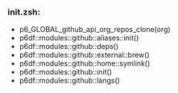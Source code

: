 ### init.zsh:
- p6_GLOBAL_github_api_org_repos_clone(org)
- p6df::modules::github::aliases::init()
- p6df::modules::github::deps()
- p6df::modules::github::external::brew()
- p6df::modules::github::home::symlink()
- p6df::modules::github::init()
- p6df::modules::github::langs()

